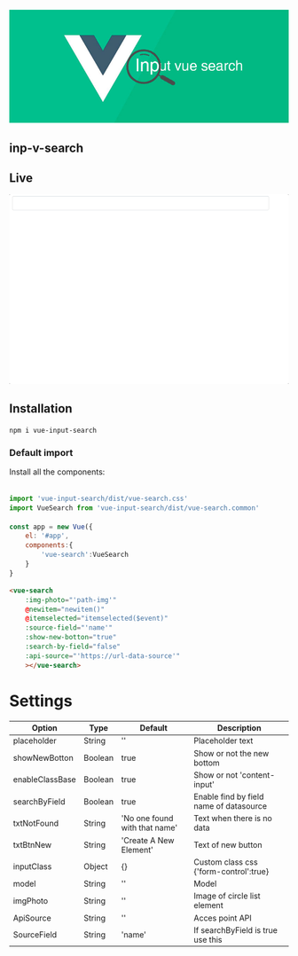 ![input vue search](input-vue-search.jpg)
## inp-v-search


## Live

![vue search input](vue-input-search.gif)

## Installation
```
npm i vue-input-search
```

### Default import
Install all the components:
```javascript

import 'vue-input-search/dist/vue-search.css'
import VueSearch from 'vue-input-search/dist/vue-search.common'

const app = new Vue({
    el: '#app',
    components:{
        'vue-search':VueSearch
    }
}
```
```html
<vue-search 
    :img-photo="'path-img'" 
    @newitem="newitem()" 
    @itemselected="itemselected($event)" 
    :source-field="'name'" 
    :show-new-botton="true"
    :search-by-field="false"
    :api-source="'https://url-data-source'"
    ></vue-search>

```



# Settings


Option | Type | Default | Description
------ | ---- | ------- | -----------
placeholder | String | '' | Placeholder text
showNewBotton | Boolean | true | Show or not the new bottom
enableClassBase | Boolean | true | Show or not 'content-input'
searchByField | Boolean | true | Enable find by field name of datasource
txtNotFound | String | 'No one found with that name' | Text when there is no data
txtBtnNew | String | 'Create A New Element' | Text of new button 
inputClass | Object | {} | Custom class css {'form-control':true} 
model | String | '' | Model
imgPhoto | String | '' | Image of circle list element 
ApiSource | String | '' | Acces point API
SourceField | String | 'name' | If searchByField is true use this

